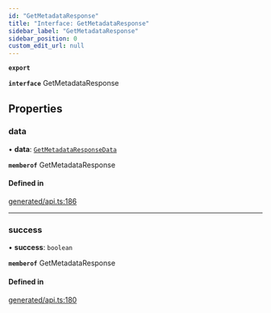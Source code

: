```yaml
---
id: "GetMetadataResponse"
title: "Interface: GetMetadataResponse"
sidebar_label: "GetMetadataResponse"
sidebar_position: 0
custom_edit_url: null
---
```


**`export`**

**`interface`** GetMetadataResponse

## Properties

### data

• **data**: [`GetMetadataResponseData`](GetMetadataResponseData.md)

**`memberof`** GetMetadataResponse

#### Defined in

[generated/api.ts:186](https://github.com/refinery-labs/lunasec-monorepo/blob/6c5edb8/js/sdks/packages/tokenizer-sdk/src/generated/api.ts#L186)

___

### success

• **success**: `boolean`

**`memberof`** GetMetadataResponse

#### Defined in

[generated/api.ts:180](https://github.com/refinery-labs/lunasec-monorepo/blob/6c5edb8/js/sdks/packages/tokenizer-sdk/src/generated/api.ts#L180)
